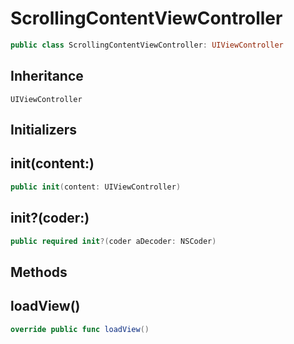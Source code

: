 # ScrollingContentViewController

``` swift
public class ScrollingContentViewController: UIViewController
```

## Inheritance

`UIViewController`

## Initializers

## init(content:)

``` swift
public init(content: UIViewController)
```

## init?(coder:)

``` swift
public required init?(coder aDecoder: NSCoder)
```

## Methods

## loadView()

``` swift
override public func loadView()
```
